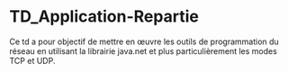 # TD_Application-Repartie
Ce td a pour objectif de mettre en œuvre les outils de programmation du réseau en utilisant la librairie java.net et plus particulièrement les modes TCP et UDP.
